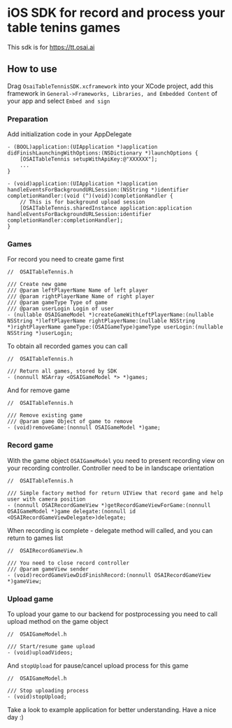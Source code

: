 # iOS SDK for record and process your table tenins games

This sdk is for https://tt.osai.ai

## How to use

Drag `OsaiTableTennisSDK.xcframework` into your XCode project, add this framework in `General->Frameworks, Libraries, and Embedded Content` of your app and select `Embed and sign`

### Preparation

Add initialization code in your AppDelegate
```objc
- (BOOL)application:(UIApplication *)application didFinishLaunchingWithOptions:(NSDictionary *)launchOptions {
    [OSAITableTennis setupWithApiKey:@"XXXXXX"];
    ...
}

- (void)application:(UIApplication *)application handleEventsForBackgroundURLSession:(NSString *)identifier completionHandler:(void (^)(void))completionHandler {
	// This is for background upload session
    [OSAITableTennis.sharedInstance application:application handleEventsForBackgroundURLSession:identifier completionHandler:completionHandler];
}
```

### Games

For record you need to create game first

```objc 
//  OSAITableTennis.h

/// Create new game
/// @param leftPlayerName Name of left player
/// @param rightPlayerName Name of right player
/// @param gameType Type of game
/// @param userLogin Login of user
- (nullable OSAIGameModel *)createGameWithLeftPlayerName:(nullable NSString *)leftPlayerName rightPlayerName:(nullable NSString *)rightPlayerName gameType:(OSAIGameType)gameType userLogin:(nullable NSString *)userLogin;
```

To obtain all recorded games you can call  

```objc
//  OSAITableTennis.h

/// Return all games, stored by SDK
- (nonnull NSArray <OSAIGameModel *> *)games;
```

And for remove game
```objc
//  OSAITableTennis.h

/// Remove existing game
/// @param game Object of game to remove
- (void)removeGame:(nonnull OSAIGameModel *)game;
```

### Record game

With the game object `OSAIGameModel` you need to present recording view on your recording controller. Controller need to be in landscape orientation

```objc
//  OSAITableTennis.h

/// Simple factory method for return UIView that record game and help user with camera position
- (nonnull OSAIRecordGameView *)getRecordGameViewForGame:(nonnull OSAIGameModel *)game delegate:(nonnull id <OSAIRecordGameViewDelegate>)delegate;
```

When recording is complete - delegate method will called, and you can return to games list
```objc
//  OSAIRecordGameView.h

/// You need to close record controller
/// @param gameView sender
- (void)recordGameViewDidFinishRecord:(nonnull OSAIRecordGameView *)gameView;
```


### Upload game

To upload your game to our backend for postprocessing you need to call upload method on the game object
```objc
//  OSAIGameModel.h

/// Start/resume game upload
- (void)uploadVideos;
```

And `stopUpload` for pause/cancel upload process for this game
```objc
//  OSAIGameModel.h

/// Stop uploading process
- (void)stopUpload;
```

Take a look to example application for better understanding. Have a nice day :)
